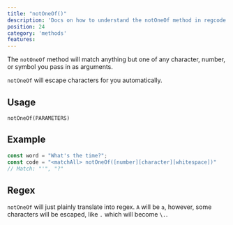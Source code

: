 ```yaml
---
title: "notOneOf()"
description: 'Docs on how to understand the notOneOf method in regcode'
position: 24
category: 'methods'
features:
---
```


The `notOneOf` method will match anything but one of any character, number, or symbol you pass in as arguments.

`notOneOf` will escape characters for you automatically.

## Usage

`notOneOf(PARAMETERS)`

## Example

```ts
const word = "What's the time?";
const code = "<matchAll> notOneOf([number][character][whitespace])"
// Match: "'", "?"
```

## Regex

`notOneOf` will just plainly translate into regex. `A` will be `a`, however, some characters will be escaped, like `.` which will become `\.`.

